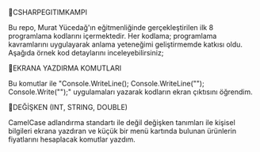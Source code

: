 🔷CSHARPEGITIMKAMPI

Bu repo, Murat Yücedağ'ın eğitmenliğinde gerçekleştirilen ilk 8 programlama kodlarını içermektedir. Her kodlama; programlama kavramlarını uygulayarak anlama yeteneğimi geliştirmemde katkısı oldu. 
Aşağıda örnek kod detaylarını inceleyebilirsiniz;

💠EKRANA YAZDIRMA KOMUTLARI

Bu komutlar ile "Console.WriteLine(); Console.WriteLine(""); Console.Write("");" uygulamaları yazarak kodların ekran çıktısını öğrendim.

💠DEĞİŞKEN (INT, STRING, DOUBLE)

CamelCase adlandırma standartı ile değil değişken tanımları ile kişisel bilgileri ekrana yazdıran ve küçük bir menü kartında bulunan ürünlerin fiyatlarını hesaplacak komutlar yazdım.
